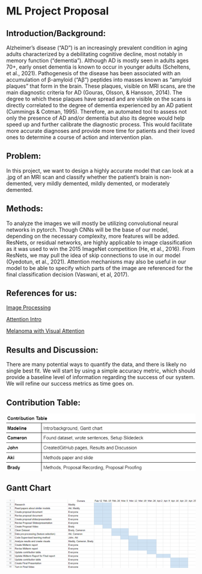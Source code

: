 # ML Project Proposal
## Introduction/Background:
Alzheimer’s disease (“AD”) is an increasingly prevalent condition in aging adults characterized by a debilitating cognitive decline, most notably in memory function (“dementia”). Although AD is mostly seen in adults ages 70+, early onset dementia is known to occur in younger adults (Scheltens, et al., 2021). Pathogenesis of the disease has been associated with an accumulation of β-amyloid (“Aβ”) peptides into masses known as “amyloid plaques” that form in the brain. These plaques, visible on MRI scans, are the main diagnostic criteria for AD (Gouras, Olsson, & Hansson, 2014). The degree to which these plaques have spread and are visible on the scans is directly correlated to the degree of dementia experienced by an AD patient (Cummings & Cotman, 1995). Therefore, an automated tool to assess not only the presence of AD and/or dementia but also its degree would help speed up and further calibrate the diagnostic process. This would facilitate more accurate diagnoses and provide more time for patients and their loved ones to determine a course of action and intervention plan.


## Problem:
In this project, we want to design a highly accurate model that can look at a .jpg of an MRI scan and classify whether the patient’s brain is non-demented, very mildly demented, mildly demented, or moderately demented. 

## Methods:
To analyze the images we will mostly be utilizing convolutional neural networks in pytorch. Though CNNs will be the base of our model, depending on the necessary complexity, more features will be added. ResNets, or residual networks, are highly applicable to image classification as it was used to win the 2015 ImageNet competition (He, et al., 2016). From ResNets, we may pull the idea of skip connections to use in our model (Oyedotun, et al., 2021). Attention mechanisms may also be useful in our model to be able to specify which parts of the image are referenced for the final classification decision (Vaswani, et al, 2017).


## References for us:

[Image Processing](https://ieeexplore.ieee.org/document/8320684)

[Attention Intro](https://blog.paperspace.com/image-classification-with-attention/)

[Melanoma with Visual Attention](https://www2.cs.sfu.ca/~hamarneh/ecopy/ipmi2019.pdf) 


## Results and Discussion:

There are many potential ways to quantify the data, and there is likely no single best fit. We will start by using a simple accuracy metric, which should provide a baseline level of information regarding the success of our system. We will refine our success metrics as time goes on.

## Contribution Table:

![](assets/Contribution_Table.png)

## Gantt Chart

![](assets/Gantt_Chart.png)





